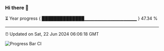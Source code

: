 ### Hi there 👋

⏳ Year progress { ██████████████▁▁▁▁▁▁▁▁▁▁▁▁▁▁▁▁ } 47.34 %

---

⏰ Updated on Sat, 22 Jun 2024 06:06:18 GMT

![Progress Bar CI](https://github.com/liununu/liununu/workflows/Progress%20Bar%20CI/badge.svg)
